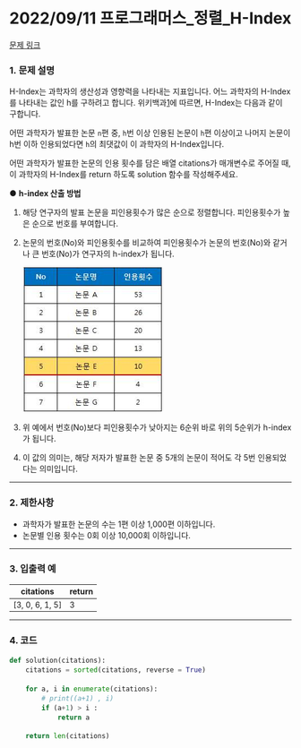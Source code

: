 # 2022/09/11 프로그래머스_정렬_H-Index

[문제 링크](https://school.programmers.co.kr/learn/courses/30/lessons/42747)

### **1. 문제 설명**

H-Index는 과학자의 생산성과 영향력을 나타내는 지표입니다. 어느 과학자의 H-Index를 나타내는 값인 h를 구하려고 합니다. 위키백과[1](https://school.programmers.co.kr/learn/courses/30/lessons/42747#fn1)에 따르면, H-Index는 다음과 같이 구합니다.

어떤 과학자가 발표한 논문 `n`편 중, `h`번 이상 인용된 논문이 `h`편 이상이고 나머지 논문이 h번 이하 인용되었다면 `h`의 최댓값이 이 과학자의 H-Index입니다.

어떤 과학자가 발표한 논문의 인용 횟수를 담은 배열 citations가 매개변수로 주어질 때, 이 과학자의 H-Index를 return 하도록 solution 함수를 작성해주세요.

● **h-index 산출 방법**

1. 해당 연구자의 발표 논문을 피인용횟수가 많은 순으로 정렬합니다. 피인용횟수가 높은 순으로 번호를 부여합니다.

2. 논문의 번호(No)와 피인용횟수를 비교하여 피인용횟수가 논문의 번호(No)와 같거나 큰 번호(No)가 연구자의 h-index가 됩니다.

   ![hindex_image](.\hindex_image.png)

3. 위 예에서 번호(No)보다 피인용횟수가 낮아지는 6순위 바로 위의 5순위가 h-index가 됩니다.

4. 이 값의 의미는, 해당 저자가 발표한 논문 중 5개의 논문이 적어도 각 5번 인용되었다는 의미입니다.

---

### **2. 제한사항**

- 과학자가 발표한 논문의 수는 1편 이상 1,000편 이하입니다.
- 논문별 인용 횟수는 0회 이상 10,000회 이하입니다.

---

### **3. 입출력 예**

| citations | return |
| --- | --- |
| [3, 0, 6, 1, 5] | 3 |

---

### 4. 코드

```python
def solution(citations):
    citations = sorted(citations, reverse = True)

    for a, i in enumerate(citations):
        # print((a+1) , i)
        if (a+1) > i :
            return a

    return len(citations)
```
